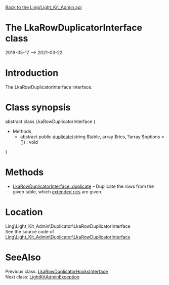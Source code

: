 [Back to the Ling/Light_Kit_Admin api](https://github.com/lingtalfi/Light_Kit_Admin/blob/master/doc/api/Ling/Light_Kit_Admin.md)



The LkaRowDuplicatorInterface class
================
2019-05-17 --> 2021-03-22






Introduction
============

The LkaRowDuplicatorInterface interface.



Class synopsis
==============


abstract class <span class="pl-k">LkaRowDuplicatorInterface</span>  {

- Methods
    - abstract public [duplicate](https://github.com/lingtalfi/Light_Kit_Admin/blob/master/doc/api/Ling/Light_Kit_Admin/Duplicator/LkaRowDuplicatorInterface/duplicate.md)(string $table, array $rics, ?array $options = []) : void

}






Methods
==============

- [LkaRowDuplicatorInterface::duplicate](https://github.com/lingtalfi/Light_Kit_Admin/blob/master/doc/api/Ling/Light_Kit_Admin/Duplicator/LkaRowDuplicatorInterface/duplicate.md) &ndash; Duplicate the rows from the given table, which [extended rics](https://github.com/lingtalfi/NotationFan/blob/master/ric.md#the-extended-ric) are given.





Location
=============
Ling\Light_Kit_Admin\Duplicator\LkaRowDuplicatorInterface<br>
See the source code of [Ling\Light_Kit_Admin\Duplicator\LkaRowDuplicatorInterface](https://github.com/lingtalfi/Light_Kit_Admin/blob/master/Duplicator/LkaRowDuplicatorInterface.php)



SeeAlso
==============
Previous class: [LkaRowDuplicatorHooksInterface](https://github.com/lingtalfi/Light_Kit_Admin/blob/master/doc/api/Ling/Light_Kit_Admin/Duplicator/LkaRowDuplicatorHooksInterface.md)<br>Next class: [LightKitAdminException](https://github.com/lingtalfi/Light_Kit_Admin/blob/master/doc/api/Ling/Light_Kit_Admin/Exception/LightKitAdminException.md)<br>
